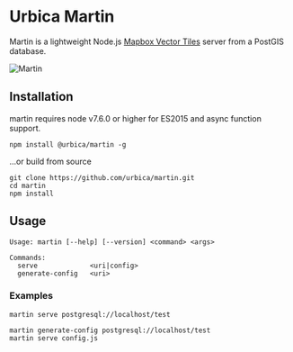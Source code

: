 # Urbica Martin

Martin is a lightweight Node.js [Mapbox Vector Tiles](https://github.com/mapbox/vector-tile-spec) server from a PostGIS database.

![Martin](https://raw.githubusercontent.com/urbica/martin/master/martin.jpg)

## Installation

martin requires node v7.6.0 or higher for ES2015 and async function support.

```shell
npm install @urbica/martin -g
```

...or build from source

```shell
git clone https://github.com/urbica/martin.git
cd martin
npm install
```

## Usage

```shell
Usage: martin [--help] [--version] <command> <args>

Commands:
  serve             <uri|config>
  generate-config   <uri>
```

### Examples

```shell
martin serve postgresql://localhost/test
```

```shell
martin generate-config postgresql://localhost/test
martin serve config.js
```